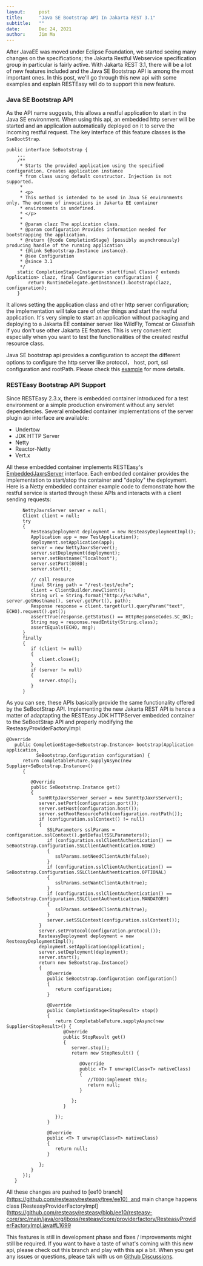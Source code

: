 ```yaml
---
layout:     post
title:      "Java SE Bootstrap API In Jakarta REST 3.1"
subtitle:   ""
date:       Dec 24, 2021
author:     Jim Ma
---
```

After JavaEE was moved under Eclipse Foundation, we started seeing many changes on the specifications;
the Jakarta Restful Webservice specification group in particular is fairly active.
With Jakarta REST 3.1, there will be a lot of new features included and the Java SE Bootstrap API is among the most important ones.
In this post, we'll go through this new api with some examples and explain RESTEasy will 
do to support this new feature.

### Java SE Bootstrap API
As the API name suggests, this allows a restful application to start in the Java SE 
environment. When using this api, an embedded http server will be started and
an application automatically deployed on it to serve the incoming restful request.
The key interface of this feature classes is the ```SseBootStrap```.
```
public interface SeBootstrap {
    ...
    /**
     * Starts the provided application using the specified configuration. Creates application instance
     * from class using default constructor. Injection is not supported.
     *
     * <p>
     * This method is intended to be used in Java SE environments only. The outcome of invocations in Jakarta EE container
     * environments is undefined.
     * </p>
     *
     * @param clazz The application class.
     * @param configuration Provides information needed for bootstrapping the application.
     * @return {@code CompletionStage} (possibly asynchronously) producing handle of the running application
     * {@link SeBootstrap.Instance instance}.
     * @see Configuration
     * @since 3.1
     */
    static CompletionStage<Instance> start(final Class<? extends Application> clazz, final Configuration configuration) {
        return RuntimeDelegate.getInstance().bootstrap(clazz, configuration);
    }
```
It allows setting the application class and other http server configuration; the implementation will take care of other
things and start the restful application. It's very simple to start an application without packaging and deploying 
to a Jakarta EE container server like WildFly, Tomcat or Glassfish if you don't use other Jakarta EE features.
This is very convenient especially when you want to test the functionalities of the created restful resource class.

Java SE bootstrap api provides a configuration to accept the different options to configure the http server like protocol，
host, port, ssl configuration and rootPath. Please check this [example](https://github.com/eclipse-ee4j/jaxrs-api/blob/master/examples/src/main/java/jaxrs/examples/bootstrap/ExplicitJavaSeBootstrapExample.java) for more details. 

### RESTEasy Bootstrap API Support
Since RESTEasy 2.3.x, there is embedded container introduced for a test environment or a simple production enviroment
without any servlet dependencies. Several embedded container implementations of the server plugin api interface are available:
 - Undertow
 - JDK HTTP Server
 - Netty
 - Reactor-Netty
 - Vert.x

All these embedded container implements RESTEasy's [EmbeddedJaxrsServer](https://github.com/resteasy/resteasy/blob/5.0.1.Final/resteasy-core/src/main/java/org/jboss/resteasy/plugins/server/embedded/EmbeddedJaxrsServer.java) interface. 
Each embedded container provides the implementation to start/stop the container and "deploy" the deployment. Here is a Netty embedded container
example code to demonstrate how the restful service is started through these APIs and interacts with a client sending requests:
```
      NettyJaxrsServer server = null;
      Client client = null;
      try
      {
         ResteasyDeployment deployment = new ResteasyDeploymentImpl();
         Application app = new TestApplication();
         deployment.setApplication(app);
         server = new NettyJaxrsServer();
         server.setDeployment(deployment);
         server.setHostname("localhost");
         server.setPort(8080);
         server.start();

         // call resource
         final String path = "/rest-test/echo";
         client = ClientBuilder.newClient();
         String url = String.format("http://%s:%d%s", server.getHostname(), server.getPort(), path);
         Response response = client.target(url).queryParam("text", ECHO).request().get();
         assertTrue(response.getStatus() == HttpResponseCodes.SC_OK);
         String msg = response.readEntity(String.class);
         assertEquals(ECHO, msg);
      }
      finally
      {
         if (client != null)
         {
            client.close();
         }
         if (server != null)
         {
            server.stop();
         }
      }
```
As you can see, these APIs basically provide the same functionality offered by the SeBootStrap API. Implementing the new Jakarta REST API is hence a matter of 
adaptapting the RESTEasy JDK HTTPServer embedded container to the SeBootStrap API and properly modifying the ResteasyProviderFactoryImpl:
```
@Override
   public CompletionStage<SeBootstrap.Instance> bootstrap(Application application,
           SeBootstrap.Configuration configuration) {
      return CompletableFuture.supplyAsync(new Supplier<SeBootstrap.Instance>()
      {

         @Override
         public SeBootstrap.Instance get()
         {
            SunHttpJaxrsServer server = new SunHttpJaxrsServer();
            server.setPort(configuration.port());
            server.setHost(configuration.host());
            server.setRootResourcePath(configuration.rootPath());
            if (configuration.sslContext() != null)
            {
               SSLParameters sslParams = configuration.sslContext().getDefaultSSLParameters();
               if (configuration.sslClientAuthentication() == SeBootstrap.Configuration.SSLClientAuthentication.NONE)
               {
                  sslParams.setNeedClientAuth(false);
               }
               if (configuration.sslClientAuthentication() == SeBootstrap.Configuration.SSLClientAuthentication.OPTIONAL)
               {
                  sslParams.setWantClientAuth(true);
               }
               if (configuration.sslClientAuthentication() == SeBootstrap.Configuration.SSLClientAuthentication.MANDATORY)
               {
                  sslParams.setNeedClientAuth(true);
               }
               server.setSSLContext(configuration.sslContext());
            }
            server.setProtocol(configuration.protocol());
            ResteasyDeployment deployment = new ResteasyDeploymentImpl();
            deployment.setApplication(application);
            server.setDeployment(deployment);
            server.start();
            return new SeBootstrap.Instance()
            {
               @Override
               public SeBootstrap.Configuration configuration()
               {
                  return configuration;
               }

               @Override
               public CompletionStage<StopResult> stop()
               {
                  return CompletableFuture.supplyAsync(new Supplier<StopResult>() {
                     @Override
                     public StopResult get()
                     {
                        server.stop();
                        return new StopResult() {

                           @Override
                           public <T> T unwrap(Class<T> nativeClass)
                           {
                              //TODO:implement this;
                              return null;
                           }

                        };
                     }

                  });
               }

               @Override
               public <T> T unwrap(Class<T> nativeClass)
               {
                  return null;
               }

            };
         }
      });
   }

```
All these changes are pushed to [ee10 branch](https://github.com/resteasy/resteasy/tree/ee10）and main change happens class 
[ResteasyProviderFactoryImpl](https://github.com/resteasy/resteasy/blob/ee10/resteasy-core/src/main/java/org/jboss/resteasy/core/providerfactory/ResteasyProviderFactoryImpl.java#L1699

This features is still in development phase and fixes / improvements might still be required. If you want to have a taste of what's coming with this
new api, please check out this branch and play with this api a bit. When you get any issues or questions, please 
talk with us on [Github Discussions](https://github.com/resteasy/resteasy/discussions).







